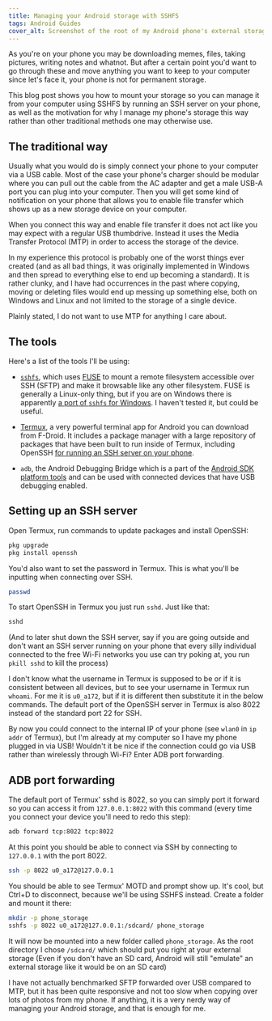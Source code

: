 ```yaml
---
title: Managing your Android storage with SSHFS
tags: Android Guides
cover_alt: Screenshot of the root of my Android phone's external storage as mounted through SSHFS.
---
```


As you're on your phone you may be downloading memes, files, taking pictures, writing notes and whatnot. But after a certain point you'd want to go through these and move anything you want to keep to your computer since let's face it, your phone is not for permanent storage.

This blog post shows you how to mount your storage so you can manage it from your computer using SSHFS by running an SSH server on your phone, as well as the motivation for why I manage my phone's storage this way rather than other traditional methods one may otherwise use.

<!--more-->

## The traditional way
Usually what you would do is simply connect your phone to your computer via a USB cable. Most of the case your phone's charger should be modular where you can pull out the cable from the AC adapter and get a male USB-A port you can plug into your computer. Then you will get some kind of notification on your phone that allows you to enable file transfer which shows up as a new storage device on your computer.

When you connect this way and enable file transfer it does not act like you may expect with a regular USB thumbdrive. Instead it uses the Media Transfer Protocol (MTP) in order to access the storage of the device.

In my experience this protocol is probably one of the worst things ever created (and as all bad things, it was originally implemented in Windows and then spread to everything else to end up becoming a standard). It is rather clunky, and I have had occurrences in the past where copying, moving or deleting files would end up messing up something else, both on Windows and Linux and not limited to the storage of a single device.

Plainly stated, I do not want to use MTP for anything I care about.

## The tools
Here's a list of the tools I'll be using:

- [`sshfs`](https://github.com/libfuse/sshfs), which uses [FUSE](https://en.wikipedia.org/wiki/Filesystem_in_Userspace) to mount a remote filesystem accessible over SSH (SFTP) and make it browsable like any other filesystem. FUSE is generally a Linux-only thing, but if you are on Windows there is apparently [a port of `sshfs` for Windows](https://github.com/winfsp/sshfs-win). I haven't tested it, but could be useful.

- [Termux](https://termux.dev/), a very powerful terminal app for Android you can download from F-Droid. It includes a package manager with a large repository of packages that have been built to run inside of Termux, including OpenSSH [for running an SSH server on your phone](https://wiki.termux.com/wiki/Remote_Access#Using_the_SSH_server).

- `adb`, the Android Debugging Bridge which is a part of the [Android SDK platform tools](https://developer.android.com/tools/releases/platform-tools) and can be used with connected devices that have USB debugging enabled.

## Setting up an SSH server
Open Termux, run commands to update packages and install OpenSSH:

```bash
pkg upgrade
pkg install openssh
```

You'd also want to set the password in Termux. This is what you'll be inputting when connecting over SSH.

```bash
passwd
```

To start OpenSSH in Termux you just run `sshd`. Just like that:

```bash
sshd
```

(And to later shut down the SSH server, say if you are going outside and don't want an SSH server running on your phone that every silly individual connected to the free Wi-Fi networks you use can try poking at, you run `pkill sshd` to kill the process)

I don't know what the username in Termux is supposed to be or if it is consistent between all devices, but to see your username in Termux run `whoami`. For me it is `u0_a172`, but if it is different then substitute it in the below commands. The default port of the OpenSSH server in Termux is also 8022 instead of the standard port 22 for SSH.

By now you could connect to the internal IP of your phone (see `wlan0` in `ip addr` of Termux), but I'm already at my computer so I have my phone plugged in via USB! Wouldn't it be nice if the connection could go via USB rather than wirelessly through Wi-Fi? Enter ADB port forwarding.

## ADB port forwarding
The default port of Termux' sshd is 8022, so you can simply port it forward so you can access it from `127.0.0.1:8022` with this command (every time you connect your device you'll need to redo this step):

```bash
adb forward tcp:8022 tcp:8022
```

At this point you should be able to connect via SSH by connecting to `127.0.0.1` with the port 8022.

```bash
ssh -p 8022 u0_a172@127.0.0.1
```

You should be able to see Termux' MOTD and prompt show up. It's cool, but Ctrl+D to disconnect, because we'll be using SSHFS instead. Create a folder and mount it there:

```bash
mkdir -p phone_storage
sshfs -p 8022 u0_a172@127.0.0.1:/sdcard/ phone_storage
```

It will now be mounted into a new folder called `phone_storage`. As the root directory I chose `/sdcard/` which should put you right at your external storage (Even if you don't have an SD card, Android will still "emulate" an external storage like it would be on an SD card)

I have not actually benchmarked SFTP forwarded over USB compared to MTP, but it has been quite responsive and not too slow when copying over lots of photos from my phone. If anything, it is a very nerdy way of managing your Android storage, and that is enough for me.
